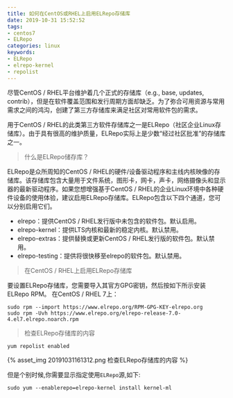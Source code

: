 ```yaml
---
title: 如何在CentOS或RHEL上启用ELRepo存储库
date: 2019-10-31 15:52:52
tags: 
- centos7
- ELRepo
categories: linux
keywords:
- ELRepo
- elrepo-kernel
- repolist
---
```

尽管CentOS / RHEL平台维护着几个正式的存储库（e.g., base, updates, contrib），但是在软件覆盖范围和发行周期方面却缺乏。为了弥合可用资源与常用需求之间的鸿沟，创建了第三方存储库来满足社区对常用软件包的需求。

用于CentOS / RHEL的此类第三方软件存储库之一是ELRepo（社区企业Linux存储库）。由于具有很高的维护质量，ELRepo实际上是少数“经过社区批准”的存储库之一。

> 什么是ELRepo储存库？

ELRepo是众所周知的CentOS / RHEL的硬件/设备驱动程序和主线内核映像的存储库。该存储库包含大量用于文件系统，图形卡，网卡，声卡，网络摄像头和显示器的最新驱动程序。如果您想增强基于CentOS / RHEL的企业Linux环境中各种硬件设备的使用体验，建议启用ELRepo存储库。ELRepo包含以下四个通道，您可以分别启用它们。

* elrepo：提供CentOS / RHEL发行版中未包含的软件包。默认启用。
* elrepo-kernel：提供LTS内核和最新的稳定内核。默认禁用。
* elrepo-extras：提供替换或更新CentOS / RHEL发行版的软件包。默认禁用。
* elrepo-testing：提供将很快移至elrepo的软件包。默认禁用。

> 在CentOS / RHEL上启用ELRepo存储库

要设置ELRepo存储库，您需要导入其官方GPG密钥，然后按如下所示安装ELRepo RPM。
在CentOS / RHEL 7上：
```
sudo rpm --import https://www.elrepo.org/RPM-GPG-KEY-elrepo.org  
sudo rpm -Uvh https://www.elrepo.org/elrepo-release-7.0-4.el7.elrepo.noarch.rpm

```
> 检查ELRepo存储库的内容
```
yum repolist enabled
```
{% asset_img 20191031161312.png 检查ELRepo存储库的内容 %}

但是个别时候,你需要显示指定使用`ELRepo`源,如下:
```
sudo yum --enablerepo=elrepo-kernel install kernel-ml
```